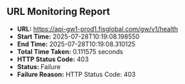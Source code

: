 ## URL Monitoring Report

- **URL:** https://api-gw1-prod1.fisglobal.com/gw/v1/health
- **Start Time:** 2025-07-28T10:19:08.198550
- **End Time:** 2025-07-28T10:19:08.310125
- **Total Time Taken:** 0.111575 seconds
- **HTTP Status Code:** 403
- **Status:** Failure
- **Failure Reason:** HTTP Status Code: 403
